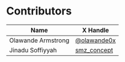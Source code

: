 # Contributors

| Name               | X Handle                                  |
| ------------------ | ----------------------------------------- |
| Olawande Armstrong | [@olawande0x](https://x.com/olawande0x)   |
| Jinadu Soffiyyah   | [smz\_concept](https://x.com/smz_concept) |

